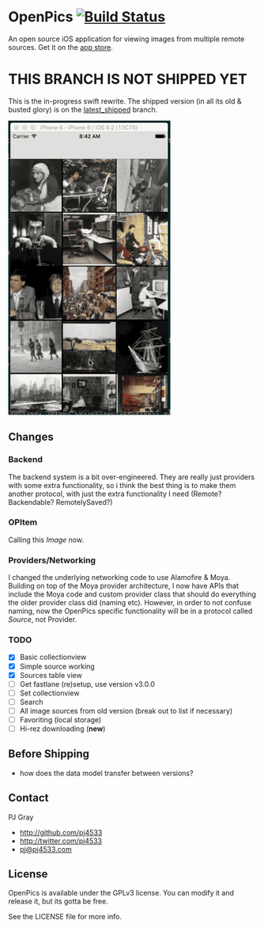 # OpenPics [![Build Status](https://travis-ci.org/pj4533/OpenPics.png?branch=master)](https://travis-ci.org/pj4533/OpenPics?branch=master)

An open source iOS application for viewing images from multiple remote sources. Get it on the [app store](https://itunes.apple.com/us/app/openpics/id633423505?ls=1&mt=8).


# THIS BRANCH IS NOT SHIPPED YET

This is the in-progress swift rewrite. The shipped version (in all its old & busted glory) is on the [latest_shipped](https://github.com/pj4533/OpenPics/tree/latest_shipped) branch.

![](openpics.gif)

## Changes
### Backend
The backend system is a bit over-engineered.  They are really just providers with some extra functionality, so i think the best thing is to make them another protocol, with just the extra functionality I need (Remote?  Backendable?  RemotelySaved?)

### OPItem
Calling this _Image_ now.

### Providers/Networking
I changed the underlying networking code to use Alamofire & Moya.  Building on top of the Moya provider architecture, I now have APIs that include the Moya code and custom provider class that should do everything the older provider class did (naming etc).  However, in order to not confuse naming, now the OpenPics specific functionality will be in a protocol called _Source_, not Provider.

### TODO

- [x] Basic collectionview
- [x] Simple source working
- [x] Sources table view
- [ ] Get fastlane (re)setup, use version v3.0.0
- [ ] Set collectionview
- [ ] Search
- [ ] All image sources from old version (break out to list if necessary)
- [ ] Favoriting (local storage)
- [ ] Hi-rez downloading (**new**)

## Before Shipping
* how does the data model transfer between versions?

## Contact

PJ Gray

- http://github.com/pj4533
- http://twitter.com/pj4533
- pj@pj4533.com

## License

OpenPics is available under the GPLv3 license.  You can modify it and release it, but its gotta be free.

See the LICENSE file for more info.
